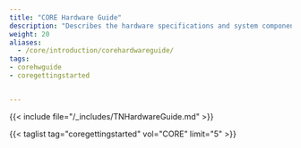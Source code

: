 ```yaml
---
title: "CORE Hardware Guide"
description: "Describes the hardware specifications and system component recommendations for custom TrueNAS CORE deployment."
weight: 20
aliases:
  - /core/introduction/corehardwareguide/
tags:
- corehwguide
- coregettingstarted


---
```


{{< include file="/_includes/TNHardwareGuide.md" >}}

{{< taglist tag="coregettingstarted" vol="CORE" limit="5" >}}
